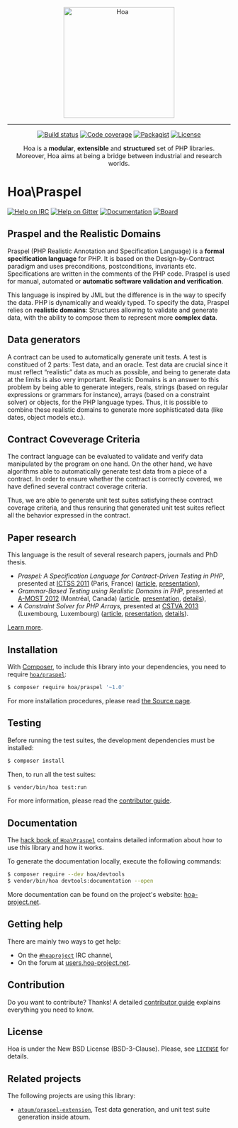 <p align="center">
  <img src="https://static.hoa-project.net/Image/Hoa.svg" alt="Hoa" width="250px" />
</p>

---

<p align="center">
  <a href="https://travis-ci.org/hoaproject/praspel"><img src="https://img.shields.io/travis/hoaproject/praspel/master.svg" alt="Build status" /></a>
  <a href="https://coveralls.io/github/hoaproject/praspel?branch=master"><img src="https://img.shields.io/coveralls/hoaproject/praspel/master.svg" alt="Code coverage" /></a>
  <a href="https://packagist.org/packages/hoa/praspel"><img src="https://img.shields.io/packagist/dt/hoa/praspel.svg" alt="Packagist" /></a>
  <a href="https://hoa-project.net/LICENSE"><img src="https://img.shields.io/packagist/l/hoa/praspel.svg" alt="License" /></a>
</p>
<p align="center">
  Hoa is a <strong>modular</strong>, <strong>extensible</strong> and
  <strong>structured</strong> set of PHP libraries.<br />
  Moreover, Hoa aims at being a bridge between industrial and research worlds.
</p>

# Hoa\Praspel

[![Help on IRC](https://img.shields.io/badge/help-%23hoaproject-ff0066.svg)](https://webchat.freenode.net/?channels=#hoaproject)
[![Help on Gitter](https://img.shields.io/badge/help-gitter-ff0066.svg)](https://gitter.im/hoaproject/central)
[![Documentation](https://img.shields.io/badge/documentation-hack_book-ff0066.svg)](https://central.hoa-project.net/Documentation/Library/Praspel)
[![Board](https://img.shields.io/badge/organisation-board-ff0066.svg)](https://waffle.io/hoaproject/praspel)

## Praspel and the Realistic Domains

Praspel (PHP Realistic Annotation and Specification Language) is a
**formal specification language** for PHP. It is based on the
Design-by-Contract paradigm and uses preconditions, postconditions,
invariants etc. Specifications are written in the comments of the PHP
code. Praspel is used for manual, automated or **automatic software
validation and verification**.

This language is inspired by JML but the difference is in the way to
specify the data. PHP is dynamically and weakly typed. To specify the
data, Praspel relies on **realistic domains**: Structures allowing to
validate and generate data, with the ability to compose them to
represent more **complex data**.

## Data generators

A contract can be used to automatically generate unit tests. A test is
constitued of 2 parts: Test data, and an oracle. Test data are crucial
since it must reflect “realistic” data as much as possible, and being
to generate data at the limits is also very important. Realistic
Domains is an answer to this problem by being able to generate
integers, reals, strings (based on regular expressions or grammars for
instance), arrays (based on a constraint solver) or objects, for the
PHP language types. Thus, it is possible to combine these realistic
domains to generate more sophisticated data (like dates, object models
etc.).

## Contract Coveverage Criteria

The contract language can be evaluated to validate and verify data
manipulated by the program on one hand. On the other hand, we have
algorithms able to automatically generate test data from a piece of a
contract. In order to ensure whether the contract is correctly
covered, we have defined several contract coverage criteria.

Thus, we are able to generate unit test suites satisfying these
contract coverage criteria, and thus rensuring that generated unit
test suites reflect all the behavior expressed in the contract.

## Paper research

This language is the result of several research papers, journals and PhD thesis.

  * *Praspel: A Specification Language for Contract-Driven Testing in PHP*,
    presented at [ICTSS 2011](http://ictss2011.lri.fr/) (Paris, France)
    ([article](https://hoa-project.net/En/Literature/Research/Ictss11.pdf),
     [presentation](http://keynote.hoa-project.net/Ictss11/EDGB11.pdf)),
  * *Grammar-Based Testing using Realistic Domains in PHP*,
    presented at [A-MOST 2012](https://sites.google.com/site/amost2012/) (Montréal, Canada)
    ([article](https://hoa-project.net/En/Literature/Research/Amost12.pdf),
     [presentation](http://keynote.hoa-project.net/Amost12/EDGB12.pdf),
     [details](https://hoa-project.net/En/Event/Amost12.html)),
  * *A Constraint Solver for PHP Arrays*,
    presented at [CSTVA 2013](http://cstva2013.univ-fcomte.fr/) (Luxembourg, Luxembourg)
    ([article](https://hoa-project.net/En/Literature/Research/Cstva13.pdf),
     [presentation](http://keynote.hoa-project.net/Cstva13/EGB13.pdf),
     [details](https://hoa-project.net/En/Event/Cstva13.html)).
 
[Learn more](https://central.hoa-project.net/Documentation/Library/Praspel).

## Installation

With [Composer](https://getcomposer.org/), to include this library into
your dependencies, you need to
require [`hoa/praspel`](https://packagist.org/packages/hoa/praspel):

```sh
$ composer require hoa/praspel '~1.0'
```

For more installation procedures, please read [the Source
page](https://hoa-project.net/Source.html).

## Testing

Before running the test suites, the development dependencies must be installed:

```sh
$ composer install
```

Then, to run all the test suites:

```sh
$ vendor/bin/hoa test:run
```

For more information, please read the [contributor
guide](https://hoa-project.net/Literature/Contributor/Guide.html).

## Documentation

The
[hack book of `Hoa\Praspel`](https://central.hoa-project.net/Documentation/Library/Praspel)
contains detailed information about how to use this library and how it works.

To generate the documentation locally, execute the following commands:

```sh
$ composer require --dev hoa/devtools
$ vendor/bin/hoa devtools:documentation --open
```

More documentation can be found on the project's website:
[hoa-project.net](https://hoa-project.net/).

## Getting help

There are mainly two ways to get help:

  * On the [`#hoaproject`](https://webchat.freenode.net/?channels=#hoaproject)
    IRC channel,
  * On the forum at [users.hoa-project.net](https://users.hoa-project.net).

## Contribution

Do you want to contribute? Thanks! A detailed [contributor
guide](https://hoa-project.net/Literature/Contributor/Guide.html) explains
everything you need to know.

## License

Hoa is under the New BSD License (BSD-3-Clause). Please, see
[`LICENSE`](https://hoa-project.net/LICENSE) for details.

## Related projects

The following projects are using this library:

  * [`atoum/praspel-extension`](http://central.hoa-project.net/Resource/Contributions/Atoum/PraspelExtension),
    Test data generation, and unit test suite generation inside atoum.

